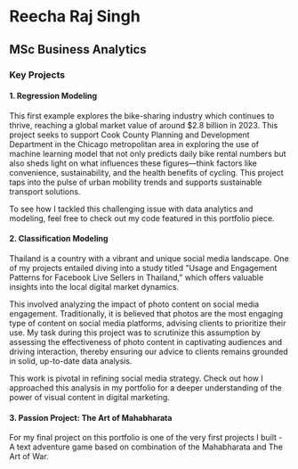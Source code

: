 # Reecha Raj Singh
## MSc Business Analytics

### Key Projects 
#### 1. Regression Modeling
This first example explores the bike-sharing industry which continues to thrive, reaching a global market value of around $2.8 billion in 2023. This project seeks to support Cook County Planning and Development Department in the Chicago metropolitan area in exploring the use of machine learning model that not only predicts daily bike rental numbers but also sheds light on what influences these figures—think factors like convenience, sustainability, and the health benefits of cycling. This project taps into the pulse of urban mobility trends and supports sustainable transport solutions. 

To see how I tackled this challenging issue with data analytics and modeling, feel free to check out my code featured in this portfolio piece.

#### 2. Classification Modeling
Thailand is a country with a vibrant and unique social media landscape. One of my projects entailed diving into a study titled "Usage and Engagement Patterns for Facebook Live Sellers in Thailand," which offers valuable insights into the local digital market dynamics.

This involved analyzing the impact of photo content on social media engagement. Traditionally, it is believed that photos are the most engaging type of content on social media platforms, advising clients to prioritize their use. My task during this project was to scrutinize this assumption by assessing the effectiveness of photo content in captivating audiences and driving interaction, thereby ensuring our advice to clients remains grounded in solid, up-to-date data analysis. 

This work is pivotal in refining social media strategy. Check out how I approached this analysis in my portfolio for a deeper understanding of the power of visual content in digital marketing.

#### 3. Passion Project: The Art of Mahabharata 
For my final project on this portfolio is one of the very first projects I built - A text adventure game based on combination of the Mahabharata and The Art of War.


